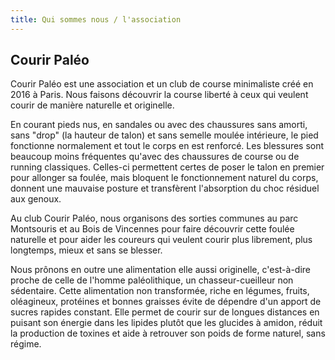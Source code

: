 ```yaml
---
title: Qui sommes nous / l'association
---
```


## Courir Paléo

Courir Paléo est une association et un club de course minimaliste créé en 2016 à Paris. Nous faisons découvrir la course liberté à ceux qui veulent courir de manière naturelle et originelle.

En courant pieds nus, en sandales ou avec des chaussures sans amorti, sans "drop" (la hauteur de talon) et sans semelle moulée intérieure, le pied fonctionne normalement et tout le corps en est renforcé. Les blessures sont beaucoup moins fréquentes qu'avec des chaussures de course ou de running classiques. Celles-ci permettent certes de poser le talon en premier pour allonger sa foulée, mais bloquent le fonctionnement naturel du corps, donnent une mauvaise posture et transfèrent l'absorption du choc résiduel aux genoux.

Au club Courir Paléo, nous organisons des sorties communes au parc Montsouris et au Bois de Vincennes pour faire découvrir cette foulée naturelle et pour aider les coureurs qui veulent courir plus librement, plus longtemps, mieux et sans se blesser.

Nous prônons en outre une alimentation elle aussi originelle, c'est-à-dire proche de celle de l'homme paléolithique, un chasseur-cueilleur non sédentaire. Cette alimentation non transformée, riche en légumes, fruits, oléagineux, protéines et bonnes graisses évite de dépendre d'un apport de sucres rapides constant. Elle permet de courir sur de longues distances en puisant son énergie dans les lipides plutôt que les glucides à amidon, réduit la production de toxines et aide à retrouver son poids de forme naturel, sans régime.
